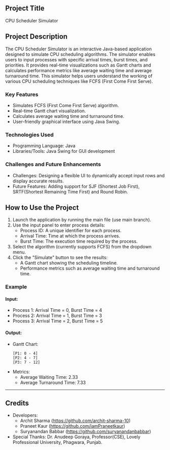 ## Project Title
CPU Scheduler Simulator

## Project Description
The CPU Scheduler Simulator is an interactive Java-based application designed to simulate CPU scheduling algorithms. The simulator enables users to input processes with specific arrival times, burst times, and priorities. It provides real-time visualizations such as Gantt charts and calculates performance metrics like average waiting time and average turnaround time. This simulator helps users understand the working of various CPU scheduling techniques like FCFS (First Come First Serve).

### Key Features
- Simulates FCFS (First Come First Serve) algorithm.
- Real-time Gantt chart visualization.
- Calculates average waiting time and turnaround time.
- User-friendly graphical interface using Java Swing.

### Technologies Used
- Programming Language: Java
- Libraries/Tools: Java Swing for GUI development

### Challenges and Future Enhancements
- Challenges: Designing a flexible UI to dynamically accept input rows and display accurate results.
- Future Features: Adding support for SJF (Shortest Job First), SRTF(Shortest Remaining Time First) and Round Robin.

## How to Use the Project
1. Launch the application by running the main file (use main branch).
2. Use the input panel to enter process details:
   - Process ID: A unique identifier for each process.
   - Arrival Time: Time at which the process arrives.
   - Burst Time: The execution time required by the process.
3. Select the algorithm (currently supports FCFS) from the dropdown menu.
4. Click the "Simulate" button to see the results:
   - A Gantt chart showing the scheduling timeline.
   - Performance metrics such as average waiting time and turnaround time.

### Example
#### Input:
- Process 1: Arrival Time = 0, Burst Time = 4
- Process 2: Arrival Time = 1, Burst Time = 3
- Process 3: Arrival Time = 2, Burst Time = 5

#### Output:
- Gantt Chart:
  ```
  [P1: 0 - 4]
  [P2: 4 - 7]
  [P3: 7 - 12]
  ```
- Metrics:
  - Average Waiting Time: 2.33
  - Average Turnaround Time: 7.33

---

## Credits
- Developers:
  - Archit Sharma (https://github.com/archit-sharma-10)
  - Praneet Kaur (https://github.com/iamPraneetkaur)
  - Suryanandan Babbar (https://github.com/suryanandanbabbar)
- Special Thanks: Dr. Anudeep Goraya, Professor(CSE), Lovely Professional University, Phagwara, Punjab.
